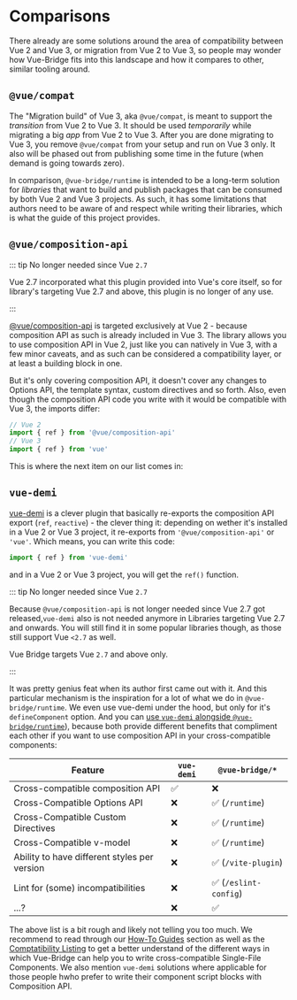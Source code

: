 # Comparisons

There already are some solutions around the area of compatibility between Vue 2 and Vue 3, or migration from Vue 2 to Vue 3, so people may wonder how Vue-Bridge fits into this landscape and how it  compares to other, similar tooling around.

## `@vue/compat`

The "Migration build" of Vue 3, aka `@vue/compat`, is meant to support the _transition_ from Vue 2 to Vue 3. It should be used *temporarily* while migrating a big *app* from Vue 2 to Vue 3. After you are done migrating to Vue 3, you remove `@vue/compat` from your setup and run on Vue 3 only. It also will be phased out from publishing some time in the future (when demand is going towards zero).

In comparison, `@vue-bridge/runtime` is intended to be a long-term solution for *libraries* that want to build and publish packages that can be consumed by both Vue 2 and Vue 3 projects. As such, it has some limitations that authors need to be aware of and respect while writing their libraries, which is what the guide of this project provides.
## `@vue/composition-api`

::: tip No longer needed since Vue `2.7`

Vue 2.7 incorporated what this plugin provided into Vue's core itself, so for library's targeting Vue 2.7 and above, this plugin is no longer of any use.

:::

[@vue/composition-api](https://github.com/vuejs/composition-api) is targeted exclusively at Vue 2 - because composition API as such is already included in Vue 3. The library allows you to use composition API in Vue 2, just like you can natively in Vue 3, with a few minor caveats, and as such can be considered a compatibility layer, or at least a building block in one.

But it's only covering composition API, it doesn't cover any changes to Options API, the template syntax, custom directives and so forth. Also, even though the composition API code you write with it would be compatible with Vue 3, the imports differ:

```js
// Vue 2
import { ref } from '@vue/composition-api'
// Vue 3
import { ref } from 'vue'
```

This is where the next item on our list comes in:
## `vue-demi`

[vue-demi](https://github.com/vueuse/vue-demi) is a clever plugin that basically re-exports the composition API export (`ref`, `reactive`) - the clever thing it: depending on wether it's installed in a Vue 2 or Vue 3 project, it re-exports from `'@vue/composition-api'` or `'vue'`. Which means, you can write this code:

```js
import { ref } from 'vue-demi'
```

and in a Vue 2 or Vue 3 project, you will get the `ref()` function. 

::: tip No longer needed since Vue `2.7`

Because `@vue/composition-api` is not longer needed since Vue 2.7 got released,`vue-demi` also is not needed anymore in Libraries targeting Vue 2.7 and onwards. You will still find it in some popular libraries though, as those still support Vue `<2.7` as well.

Vue Bridge targets Vue `2.7` and above only.

:::

It was pretty genius feat when its author first came out with it. And this particular mechanism is the inspiration for a lot of what we do in `@vue-bridge/runtime`. We even use vue-demi under the hood, but only for it's `defineComponent` option. And you can [use `vue-demi` alongside  `@vue-bridge/runtime`](#/TODO)), because both provide different benefits that compliment each other if you want to use composition API in your cross-compatible components:

|Feature|`vue-demi`|`@vue-bridge/*`|
|-------|----------|---------------------|
|Cross-compatible composition API|✅|❌|
|Cross-Compatible Options API|❌|✅ (`/runtime`)|
|Cross-Compatible Custom Directives|❌|✅ (`/runtime`)|
|Cross-Compatible v-model|❌|✅ (`/runtime`)|
|Ability to have different styles per version|❌|✅ (`/vite-plugin`)|
|Lint for (some) incompatibilities|❌|✅ (`/eslint-config`)|
|...?|❌|✅|

The above list is a bit rough and likely not telling you too much. We recommend to read through our [How-To Guides](../guides/index.md) section as well as the [Comptatibility Listing](../reference/compatibility/index.md) to get a better understand of the different ways in which Vue-Bridge can help you to write cross-compatible Single-File Components. We also mention `vue-demi` solutions where applicable for those people hwho prefer to write their component script blocks with Composition API.
